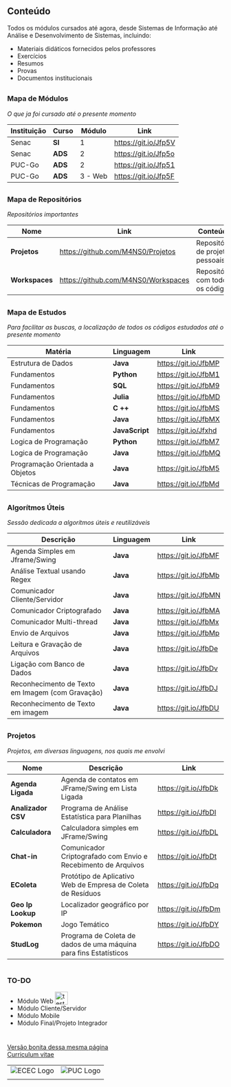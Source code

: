 ## Conteúdo

Todos os módulos cursados até agora, desde Sistemas de Informação até Análise e Desenvolvimento de Sistemas, incluindo:

  + Materiais didáticos fornecidos pelos professores
  + Exercícios
  + Resumos
  + Provas
  + Documentos institucionais

##

### Mapa de Módulos
_O que ja foi cursado até o presente momento_

| Instituição | Curso   | Módulo | Link                 |
| ----------- | ------- | ------ | -------------------- |
| Senac       | **SI**  | 1      | https://git.io/Jfp5V |
| Senac       | **ADS** | 2      | https://git.io/Jfp5o |
| PUC-Go      | **ADS** | 2      | https://git.io/Jfp51 |
| PUC-Go      | **ADS** | 3 - Web| https://git.io/Jfp5F |

##

### Mapa de Repositórios
_Repositórios importantes_

| Nome           | Link                                | Conteúdo                         |
| -------------- | ----------------------------------- | -------------------------------- |
| **Projetos**   | https://github.com/M4NS0/Projetos   | Repositório de projetos pessoais |
| **Workspaces** | https://github.com/M4NS0/Workspaces | Repositório com todos os códigos |

##

### Mapa de Estudos

_Para facilitar as buscas, a localização de todos os códigos estudados até o presente momento_ 

| Matéria                         | Linguagem      | Link                 |
| ------------------------------- | -------------- | -------------------- |
| Estrutura de Dados              | **Java**       | https://git.io/JfbMP |
| Fundamentos                     | **Python**     | https://git.io/JfbM1 |
| Fundamentos                     | **SQL**        | https://git.io/JfbM9 |
| Fundamentos                     | **Julia**      | https://git.io/JfbMD |
| Fundamentos                     | **C ++**       | https://git.io/JfbMS |
| Fundamentos                     | **Java**       | https://git.io/JfbMX |
| Fundamentos                     | **JavaScript** | https://git.io/Jfxhd |
| Logica de Programação           | **Python**     | https://git.io/JfbM7 |
| Logica de Programação           | **Java**       | https://git.io/JfbMQ |
| Programação Orientada a Objetos | **Java**       | https://git.io/JfbM5 |
| Técnicas de Programação         | **Java**       | https://git.io/JfbMd |

##

### Algorítmos Úteis

_Sessão dedicada a algorítmos úteis e reutilizáveis_

| Descrição                                        | Linguagem | Link                 |
| ------------------------------------------------ | --------- | -------------------- |
| Agenda Simples em Jframe/Swing                   | **Java**  | https://git.io/JfbMF |
| Análise Textual usando Regex                     | **Java**  | https://git.io/JfbMb |
| Comunicador Cliente/Servidor                     | **Java**  | https://git.io/JfbMN |
| Comunicador Criptografado                        | **Java**  | https://git.io/JfbMA |
| Comunicador Multi-thread                         | **Java**  | https://git.io/JfbMx |
| Envio de Arquivos                                | **Java**  | https://git.io/JfbMp |
| Leitura e Gravação de Arquivos                   | **Java**  | https://git.io/JfbDe |
| Ligação com Banco de Dados                       | **Java**  | https://git.io/JfbDv |
| Reconhecimento de Texto em Imagem (com Gravação) | **Java**  | https://git.io/JfbDJ |
| Reconhecimento de Texto em imagem                | **Java**  | https://git.io/JfbDU |

##

### Projetos 

_Projetos, em diversas linguagens, nos quais me envolvi_

| Nome               | Descrição                                                         | Link                  |
| ------------------ | ----------------------------------------------------------------- |  -------------------- |
| **Agenda Ligada**  | Agenda de contatos em JFrame/Swing em Lista Ligada                |  https://git.io/JfbDk |
| **Analizador CSV** | Programa de Análise Estatística para Planilhas                    |  https://git.io/JfbDI |
| **Calculadora**    | Calculadora simples em JFrame/Swing                               |  https://git.io/JfbDL |
| **Chat-in**        | Comunicador Criptografado com Envio e Recebimento de Arquivos     |  https://git.io/JfbDt |
| **EColeta**        | Protótipo de Aplicativo Web de Empresa de Coleta de Resíduos      |  https://git.io/JfbDq | 
| **Geo Ip Lookup**  | Localizador geográfico por IP                                     |  https://git.io/JfbDm |
| **Pokemon**        | Jogo Temático                                                     |  https://git.io/JfbDY |
| **StudLog**        | Programa de Coleta de dados de uma máquina para fins Estatísticos |  https://git.io/JfbDO |

#

### TO-DO



 - Módulo Web   <img src="https://github.com/M4NS0/Matriz.Curricular/blob/master/Tick.png" alt="test" width="30" height="30" style="vertical-align:bottom">
 - Módulo Cliente/Servidor
 - Módulo Mobile
 - Módulo Final/Projeto Integrador

#

[Versão bonita dessa mesma página](https://m4ns0.github.io/)  
[Curriculum vitae](https://)  

|     |     |
| --- | --- |
|![ECEC Logo](https://github.com/M4NS0/Matriz.Curricular/blob/master/puc.jpg )| ![PUC Logo](https://github.com/M4NS0/Matriz.Curricular/blob/master/Ecec.png) | 
|||   

